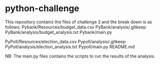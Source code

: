 # python-challenge
This repository contains the files of challenge 3 and the break down is as follows:
Pybank/Resources/budget_data.csv
PyBank/analysis/.gitkeep
PyBank/analysis/budget_analysis.txt
Pybank/main.py

PyPoll/Resources/election_data.csv
Pypoll/analysis/.gitkeep
PyPoll/analysis/election_analysis.txt
Pypoll/main.py
README.md

NB: The main.py files contains the scripts to run the results of the analysis.

